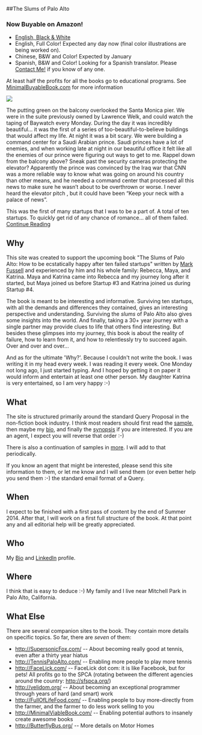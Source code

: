 ##The Slums of Palo Alto

### Now Buyable on Amazon!

   * <a href="http://www.amazon.com/Slums-Palo-Alto-Preview-ecstatically/dp/0692233199/">English, Black & White</a>
   * English, Full Color!  Expected any day now (final color illustrations are being worked on).
   * Chinese, B&amp;W and Color!  Expected by January
   * Spanish, B&amp;W and Color!  Looking for a Spanish translator.  Please <a href="/contact">Contact Me!</a> if you know of any one.

At least half the profits for all the books go to educational programs.  See <a href="http://MinimalBuyableBook.com/">MinimalBuyableBook.com</a> for
more information

<img src="http://slumsofpaloalto.com/images/SOPA_Zodiac_w1053h850.png"/>

The putting green on the balcony overlooked the Santa Monica pier.
We were in the suite previously owned by Lawrence Welk, and could watch the taping of Baywatch every Monday.
During the day it was incredibly beautiful… it was the first of a series of too-beautiful-to-believe buildings that would affect my life.
At night it was a bit scary.  We were building a command center for a Saudi Arabian prince.
Saudi princes have a lot of enemies, and when working late at night in our beautiful office it felt like all the enemies of our prince
were figuring out ways to get to me.  Rappel down from the balcony above?  Sneak past the security cameras protecting the elevator?
Apparently the prince was convinced by the Iraq war that CNN was a more reliable way to know what was going on around his country
than other means, and he needed a command center that processed all this news to make sure he wasn’t about to be overthrown or worse.
I never heard the elevator pitch , but it could have been “Keep your neck with a palace of news”.

This was the first of many startups that I was to be a part of.  A total of ten startups.  To quickly get rid of any chance of romance… all of them failed.
[Continue Reading](/sample)

## Why

This site was created to support the upcoming book "The Slums of Palo Alto: How to be ecstatically happy after ten failed startups" written by [Mark Fussell](/bio)
and experienced by him and his whole family: Rebecca, Maya, and Katrina.  Maya and Katrina came into Rebecca and my journey long after it started, but Maya joined us
before Startup #3 and Katrina joined us during Startup #4.

The book is meant to be interesting and informative.  Surviving ten startups, with all the demands and differences they contained, gives an interesting perspective and understanding.
Surviving the _slums_ of Palo Alto also gives some insights into the world.  And finally, taking a 30+ year journey with a single partner
may provide clues to life that others find interesting.  But besides these glimpses into my journey, this book is about the reality of failure, how to learn from it,
and how to relentlessly try to succeed again.  Over and over and over...

And as for the ultimate 'Why?'.  Because I couldn't not write the book.  I was writing it in my head every week.  I was reading it every week.
One Monday not long ago, I just started typing.  And I hoped by getting it on paper
it would inform and entertain at least one other person.  My daughter Katrina is very entertained, so I am very happy :-)

## What

The site is structured primarily around the standard Query Proposal in the non-fiction book industry.
I think most readers should first read the [sample](/sample), then maybe my [bio](/bio), and finally the [synopsis](/synopsis) if you are interested.
If you are an agent, I expect you will reverse that order :-)

There is also a continuation of samples in [more](/more).  I will add to that periodically.

If you know an agent that might be interested, please send this site information to them, or let me know
and I will send them (or even better help you send them :-) the standard email format of a Query.

## When

I expect to be finished with a first pass of content by the end of Summer 2014.  After that, I will work on a first full structure of the book.  At that point
any and all editorial help will be greatly appreciated.

## Who

My [Bio](/bio) and [LinkedIn](http://linkedin.com/in/markfussell) profile.

## Where

I think that is easy to deduce :-) My family and I live near Mitchell Park in Palo Alto, California.

## What Else

There are several companion sites to the book.  They contain more details on specific topics.  So far, there are _seven_ of them:

   * http://SupersonicFox.com/ -- About becoming really good at tennis, even after a thirty year hiatus
   * http://TennisPaloAlto.com/ -- Enabling more people to play more tennis
   * http://FaceLick.com/ -- FaceLick dot com: it is like Facebook, but for pets!  All profits go to the SPCA (rotating between the different agencies around the country: http://sfspca.org/)
   * http://velidom.org/ -- About becoming an exceptional programmer through years of hard (and smart) work
   * http://FullOfLifeFood.com/ -- Enabling people to buy more-directly from the farmer, and the farmer to do less work selling to you
   * http://MinimalViableBook.com/ -- Enabling potential authors to insanely create awesome books
   * http://ButterflyBus.org/ -- More details on Motor Homes





